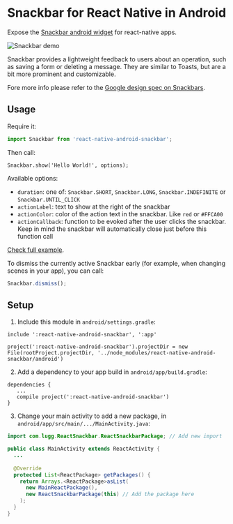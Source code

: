 # Snackbar for React Native in Android

Expose the [Snackbar android widget](http://developer.android.com/reference/android/support/design/widget/Snackbar.html) for react-native apps.

![Snackbar demo](/Example/snackbar.gif?raw=true)

Snackbar provides a lightweight feedback to users about an operation, such as saving a form or deleting a message. They are similar to Toasts, but are a bit more prominent and customizable.

Fore more info please refer to the [Google design spec on Snackbars](https://www.google.com/design/spec/components/snackbars-toasts.html#).


## Usage

Require it:

```js
import Snackbar from 'react-native-android-snackbar';
```

Then call:

```
Snackbar.show('Hello World!', options);
```

Available options:

- `duration`: one of: `Snackbar.SHORT`, `Snackbar.LONG`, `Snackbar.INDEFINITE` or `Snackbar.UNTIL_CLICK`
- `actionLabel`: text to show at the right of the snackbar
- `actionColor`: color of the action text in the snackbar. Like `red` or `#FFCA00`
- `actionCallback`: function to be evoked after the user clicks the snackbar. Keep in mind the snackbar will automatically close just before this function call

[Check full example](Example/index.android.js).

To dismiss the currently active Snackbar early (for example, when changing scenes in your app), you can call:

```js
Snackbar.dismiss();
```

## Setup

1. Include this module in `android/settings.gradle`:

```
include ':react-native-android-snackbar', ':app'

project(':react-native-android-snackbar').projectDir = new File(rootProject.projectDir, '../node_modules/react-native-android-snackbar/android')
```

2. Add a dependency to your app build in `android/app/build.gradle`:

```
dependencies {
   ...
   compile project(':react-native-android-snackbar')
}
```

3. Change your main activity to add a new package, in `android/app/src/main/.../MainActivity.java`:

```java
import com.lugg.ReactSnackbar.ReactSnackbarPackage; // Add new import

public class MainActivity extends ReactActivity {
  ...
  
  @Override
  protected List<ReactPackage> getPackages() {
    return Arrays.<ReactPackage>asList(
      new MainReactPackage(),
      new ReactSnackbarPackage(this) // Add the package here
    );
  }
}
```
